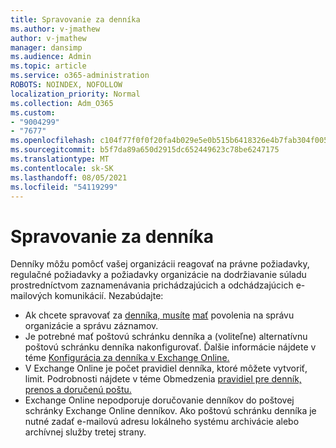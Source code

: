 ```yaml
---
title: Spravovanie za denníka
ms.author: v-jmathew
author: v-jmathew
manager: dansimp
ms.audience: Admin
ms.topic: article
ms.service: o365-administration
ROBOTS: NOINDEX, NOFOLLOW
localization_priority: Normal
ms.collection: Adm_O365
ms.custom:
- "9004299"
- "7677"
ms.openlocfilehash: c104f77f0f0f20fa4b029e5e0b515b6418326e4b7fab304f005fb67a18e2202a
ms.sourcegitcommit: b5f7da89a650d2915dc652449623c78be6247175
ms.translationtype: MT
ms.contentlocale: sk-SK
ms.lasthandoff: 08/05/2021
ms.locfileid: "54119299"
---
```

# <a name="manage-journaling"></a>Spravovanie za denníka

Denníky môžu pomôcť vašej organizácii reagovať na právne požiadavky, regulačné požiadavky a požiadavky organizácie na dodržiavanie súladu prostredníctvom zaznamenávania prichádzajúcich a odchádzajúcich e-mailových komunikácií. Nezabúdajte:

* Ak chcete spravovať za [denníka, musíte](https://go.microsoft.com/fwlink/?linkid=2115259) [mať](https://go.microsoft.com/fwlink/?linkid=2115469) povolenia na správu organizácie a správu záznamov.
* Je potrebné mať poštovú schránku denníka a (voliteľne) alternatívnu poštovú schránku denníka nakonfigurovať. Ďalšie informácie nájdete v téme [Konfigurácia za denníka v Exchange Online.](https://go.microsoft.com/fwlink/?linkid=2115260)
* V Exchange Online je počet pravidiel denníka, ktoré môžete vytvoriť, limit. Podrobnosti nájdete v téme Obmedzenia [pravidiel pre denník, prenos a doručenú poštu.](https://go.microsoft.com/fwlink/?linkid=2115261)
* Exchange Online nepodporuje doručovanie denníkov do poštovej schránky Exchange Online denníkov. Ako poštovú schránku denníka je nutné zadať e-mailovú adresu lokálneho systému archivácie alebo archívnej služby tretej strany.
